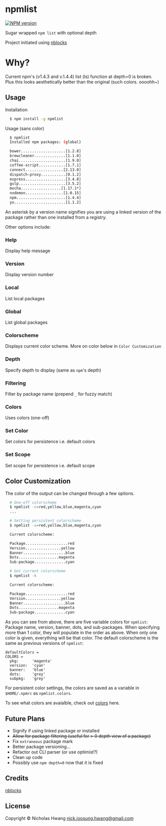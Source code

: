 # npmlist

[![NPM
version](https://badge.fury.io/js/npmlist.png)](http://badge.fury.io/js/npmlist)

Sugar wrapped `npm list` with optional depth

Project initiated using [nblocks](https://github.com/geekjuice/nblocks)


# Why?
Current npm's (v1.4.3 and v.1.4.4) list (ls) function at depth=0 is broken. Plus
this looks aesthetically better than the original (such colors. oooohh~)


## Usage

Installation

```sh
  $ npm install -g npmlist
```

Usage (sans color)

```sh
  $ npmlist
  Installed npm packages: (global)

  bower....................[1.2.8]
  brewcleaner..............[1.1.0]
  chai.....................[1.9.0]
  coffee-script............[1.7.1]
  connect.................[2.13.0]
  dispatch-proxy...........[0.1.2]
  express..................[3.4.8]
  gulp.....................[3.5.2]
  mocha..................[1.17.1*]
  nodemon.................[1.0.15]
  npm......................[1.4.4]
  yo.......................[1.1.2]
```

An asterisk by a version name signifies you are using a linked version of the
package rather than one installed from a registry.

Other options include:

### Help

Display help message

### Version

Display version number

### Local

List local packages

### Global

List global packages

### Colorscheme

Displays current color scheme. More on color below in `Color Customization`

### Depth

Specify depth to display (same as `npm`'s depth)

### Filtering

Filter by package name (prepend `_` for fuzzy match)

### Colors

Uses colors (one-off)

### Set Color

Set colors for persistence i.e. default colors

### Set Scope

Set scope for persistence i.e. default scope


## Color Customization

The color of the output can be changed through a few options.

```sh
  # One-off colorscheme
  $ npmlist -c=red,yellow,blue,magenta,cyan
  ...

  # Setting persistent colorscheme
  $ npmlist -s=red,yellow,blue,magenta,cyan

  Current colorscheme:

  Package...................red
  Version................yellow
  Banner...................blue
  Dots..................magenta
  Sub-package..............cyan

  # Get current colorscheme
  $ npmlist -k

  Current colorscheme:

  Package...................red
  Version................yellow
  Banner...................blue
  Dots..................magenta
  Sub-package..............cyan
```

As you can see from above, there are five variable colors for `npmlist`:
Package name, version, banner, dots, and sub-packages. When specifying more
than 1 color, they will populate in the order as above. When only one color is
given, everything will be that color. The default colorscheme is the same as
previous versions of `npmlist`:

```coffee-script
defaultColors =
COLORS =
  pkg:      'magenta'
  version:  'cyan'
  banner:   'blue'
  dots:     'grey'
  subpkg:   'grey'
```

For persistent color settings, the colors are saved as a variable in
`$HOME/.npmrc` as `npmlist.colors`.

To see what colors are avaialble, check out [colors](src/coffee/color.coffee)
here.


## Future Plans
* Signify if using linked package or installed
* ~~Allow for package filtering (useful for > 0 depth view of a package)~~
* Fix `extraneous` package mark
* Better package versioning...
* Refactor out CLI parser (or use optimist?)
* Clean up code
* Possibly use `npm depth=0` now that it is fixed


## Credits

[nblocks](https://github.com/geekjuice/nblocks)


## License

Copyright &copy; Nicholas Hwang <nick.joosung.hwang@gmail.com>
